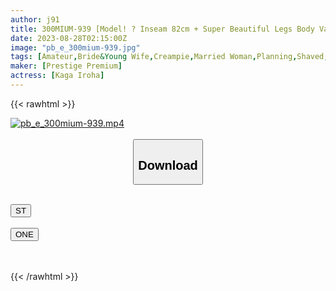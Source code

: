 ```yaml
---
author: j91
title: 300MIUM-939 [Model! ? Inseam 82cm + Super Beautiful Legs Body Vaginal Cum Shot] A Wife Who Is Always Frustrated Because Her Husband Is Busy. She Seems To Play Well While Giving Off The Atmosphere Of "She Doesn’t Have An Affair…"…? If You Are Touched By An Experienced Actor A Little, You Will Immediately Say "Ah … ♪" In A Sweet Voice, And You Will Ask For A Phallus By Making Your Legs Stretched With Slurry! In The Living Room! At The Table! All You Can Do In The Couple’s Bedroom! 3 Consecutive Shots Of Inevitable Vaginal Cum Shot! The Volume Of
date: 2023-08-28T02:15:00Z
image: "pb_e_300mium-939.jpg"
tags: [Amateur,Bride&Young Wife,Creampie,Married Woman,Planning,Shaved,Slender ]
maker: [Prestige Premium]
actress: [Kaga Iroha]
---
```



{{< rawhtml >}}

<div class="video" data-videoid="j6LoYBZZ9kCzX1M">
    <a href="javascript:;">
        <img src="https://my.j91.asia/posts/pb_e_300mium-939/pb_e_300mium-939.jpg" width="WIDTH" height="HEIGHT" alt="pb_e_300mium-939.mp4" loading="lazy">
    </a>
</div>

<script type="text/javascript" src="https://j91.asia/asset/on-demand-st.js"></script>

<br>
  <link rel="stylesheet" href="https://j91.asia/asset/bs5.css">
  
  <center>
  <button class="btn btn-primary" type="button" data-bs-toggle="collapse" data-bs-target=".multi-collapse" aria-expanded="false" aria-controls="multiCollapseExample1 multiCollapseExample2"><h2>Download</h2></button></center>
</p>
<div class="row">
  <div class="col">
    <div class="collapse multi-collapse" id="multiCollapseExample1">
      <div class="card card-body">
	      	      <br>
<div class="buttons">  
<a href="https://streamtape.to/v/j6LoYBZZ9kCzX1M"><button class="btn-hover color-3"><i class="fa fa-download"></i> ST</button></a></div>
    </div>
  </div>
</div>
  <div class="col">
    <div class="collapse multi-collapse" id="multiCollapseExample2">
      <div class="card card-body">
	      <br>
<div class="buttons">
    <a href="https://oneupload.to/zold1urdl87u"><button class="btn-hover color-9"><i class="fa fa-download"></i> ONE</button></a></div>
<br><br>
      </div>
    </div>
  </div>
</div>

{{< /rawhtml >}}
